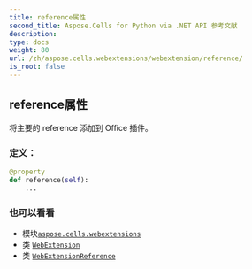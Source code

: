 ```yaml
---
title: reference属性
second_title: Aspose.Cells for Python via .NET API 参考文献
description:
type: docs
weight: 80
url: /zh/aspose.cells.webextensions/webextension/reference/
is_root: false
---
```

## reference属性

将主要的 reference 添加到 Office 插件。
### 定义：
```python
@property
def reference(self):
    ...
```

### 也可以看看
* 模块[`aspose.cells.webextensions`](../../)
* 类 [`WebExtension`](/cells/python-net/zh/aspose.cells.webextensions/webextension)
* 类 [`WebExtensionReference`](/cells/python-net/zh/aspose.cells.webextensions/webextensionreference)
